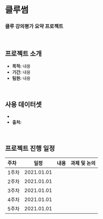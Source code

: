 # 클루썸
### 클루 강의평가 요약 프로젝트
<br>

## 프로젝트 소개
- **목적:** 내용
- **기간:** 내용
- **팀원:** 내용  <br>
<br>

## 사용 데이터셋
- 
- **출처:**  
<br>

## 프로젝트 진행 일정  

|   주차   |   일정   |   내용   |   과제 및 논의   |
|:----------------------------|:----------------------------:|:--------------------:|:-------------------:|
|  1주차  | 2021.01.01 |  |  |
|  2주차  | 2021.01.01 |  |  |
|  3주차  | 2021.01.01 |  |  |
|  4주차  | 2021.01.01 |  |  |
|  5주차  | 2021.01.01 |  |  | 
<br>

